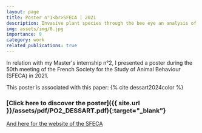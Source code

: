 ```yaml
---
layout: page
title: Poster n°1<br>SFECA | 2021
description: Invasive plant species through the bee eye an analysis of flower coloration in the French Pyrenees
img: assets/img/8.jpg
importance: 9
category: work
related_publications: true
---
```


In relation with my Master's internship n°2, I presented a poster during the 50th meeting of the French Society for the Study of Animal Behaviour (SFECA) in 2021.

This poster is associated with this paper: {% cite dessart2024color %}

### <span>[Click here to discover the poster]({{ site.url }}/assets/pdf/PO2_DESSART.pdf){:target="\_blank"}</span>

[And here for the website of the SFECA](https://sfecamarseille.sciencesconf.org/)
